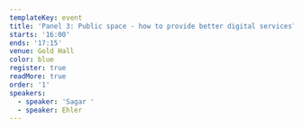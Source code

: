```yaml
---
templateKey: event
title: 'Panel 3: Public space - how to provide better digital services?'
starts: '16:00'
ends: '17:15'
venue: Gold Hall
color: blue
register: true
readMore: true
order: '1'
speakers:
  - speaker: 'Sagar '
  - speaker: Ehler
---
```


